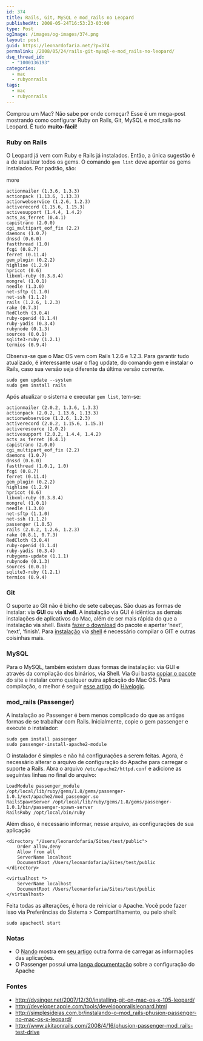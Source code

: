 ```yaml
---
id: 374
title: Rails, Git, MySQL e mod_rails no Leopard
publishedAt: 2008-05-24T16:53:23-03:00
type: Post
ogImage: /images/og-images/374.png
layout: post
guid: https://leonardofaria.net/?p=374
permalink: /2008/05/24/rails-git-mysql-e-mod_rails-no-leopard/
dsq_thread_id:
  - "1000136193"
categories:
  - mac
  - rubyonrails
tags:
  - mac
  - rubyonrails
---
```

Comprou um Mac? Não sabe por onde começar? Esse é um mega-post mostrando como configurar Ruby on Rails, Git, MySQL e mod_rails no Leopard. É tudo **muito-fácil**!

### Ruby on Rails

O Leopard já vem com Ruby e Rails já instalados. Então, a única sugestão é a de atualizar todos os gems. O comando `gem list` deve apontar os gems instalados. Por padrão, são:

<span className="hidden">more</span>

```
actionmailer (1.3.6, 1.3.3)
actionpack (1.13.6, 1.13.3)
actionwebservice (1.2.6, 1.2.3)
activerecord (1.15.6, 1.15.3)
activesupport (1.4.4, 1.4.2)
acts_as_ferret (0.4.1)
capistrano (2.0.0)
cgi_multipart_eof_fix (2.2)
daemons (1.0.7)
dnssd (0.6.0)
fastthread (1.0)
fcgi (0.8.7)
ferret (0.11.4)
gem_plugin (0.2.2)
highline (1.2.9)
hpricot (0.6)
libxml-ruby (0.3.8.4)
mongrel (1.0.1)
needle (1.3.0)
net-sftp (1.1.0)
net-ssh (1.1.2)
rails (1.2.6, 1.2.3)
rake (0.7.3)
RedCloth (3.0.4)
ruby-openid (1.1.4)
ruby-yadis (0.3.4)
rubynode (0.1.3)
sources (0.0.1)
sqlite3-ruby (1.2.1)
termios (0.9.4)
```

Observa-se que o Mac OS vem com Rails 1.2.6 e 1.2.3. Para garantir tudo atualizado, é interessante usar o flag update, do comando gem e instalar o Rails, caso sua versão seja diferente da última versão corrente.

```
sudo gem update --system
sudo gem install rails
```

Após atualizar o sistema e executar `gem list`, tem-se:

```
actionmailer (2.0.2, 1.3.6, 1.3.3)
actionpack (2.0.2, 1.13.6, 1.13.3)
actionwebservice (1.2.6, 1.2.3)
activerecord (2.0.2, 1.15.6, 1.15.3)
activeresource (2.0.2)
activesupport (2.0.2, 1.4.4, 1.4.2)
acts_as_ferret (0.4.1)
capistrano (2.0.0)
cgi_multipart_eof_fix (2.2)
daemons (1.0.7)
dnssd (0.6.0)
fastthread (1.0.1, 1.0)
fcgi (0.8.7)
ferret (0.11.4)
gem_plugin (0.2.2)
highline (1.2.9)
hpricot (0.6)
libxml-ruby (0.3.8.4)
mongrel (1.0.1)
needle (1.3.0)
net-sftp (1.1.0)
net-ssh (1.1.2)
passenger (1.0.5)
rails (2.0.2, 1.2.6, 1.2.3)
rake (0.8.1, 0.7.3)
RedCloth (3.0.4)
ruby-openid (1.1.4)
ruby-yadis (0.3.4)
rubygems-update (1.1.1)
rubynode (0.1.3)
sources (0.0.1)
sqlite3-ruby (1.2.1)
termios (0.9.4)
```

### Git

O suporte ao Git não é bicho de sete cabeças. São duas as formas de instalar: via **GUI** ou via **shell**. A instalação via GUI é idêntica as demais instalações de aplicativos do Mac, além de ser mais rápida do que a instalação via shell. Basta [fazer o download](http://code.google.com/p/git-osx-installer/downloads/list?can=3&q=&sort=-uploaded&colspec=Filename+Summary+Uploaded+Size+DownloadCount) do pacote e apertar &#8216;next', &#8216;next', &#8216;finish'. Para [instalação](http://dysinger.net/2007/12/30/installing-git-on-mac-os-x-105-leopard/) via [shell](http://blog.kineticweb.com/articles/2007/10/30/compiling-git-for-mac-os-x-leopard-10-5) é necessário compilar o GIT e outras coisinhas mais.

### MySQL

Para o MySQL, também existem duas formas de instalação: via GUI e através da compilação dos binários, via Shell. Via Gui basta [copiar o pacote](http://dev.mysql.com/downloads/mysql/5.0.html#macosx-dmg) do site e instalar como qualquer outra aplicação do Mac OS. Para compilação, o melhor é seguir [esse artigo](http://hivelogic.com/articles/2007/11/installing-mysql-on-mac-os-x) do [Hivelogic](http://hivelogic.com).

### mod_rails (Passenger)

A instalação ao Passenger é bem menos complicado do que as antigas formas de se trabalhar com Rails. Inicialmente, copie o gem passenger e execute o instalador:

```
sudo gem install passenger
sudo passenger-install-apache2-module
```

O instalador é simples e não há configurações a serem feitas. Agora, é necessário alterar o arquivo de configuração do Apache para carregar o suporte a Rails. Abra o arquivo `/etc/apache2/httpd.conf` e adicione as seguintes linhas no final do arquivo:

```
LoadModule passenger_module /opt/local/lib/ruby/gems/1.8/gems/passenger-1.0.1/ext/apache2/mod_passenger.so
RailsSpawnServer /opt/local/lib/ruby/gems/1.8/gems/passenger-1.0.1/bin/passenger-spawn-server
RailsRuby /opt/local/bin/ruby
```

Além disso, é necessário informar, nesse arquivo, as configurações de sua aplicação

```
<directory "/Users/leonardofaria/Sites/test/public">
    Order allow,deny
    Allow from all
    ServerName localhost
    DocumentRoot /Users/leonardofaria/Sites/test/public
</directory>

<virtualhost *>
    ServerName localhost
    DocumentRoot /Users/leonardofaria/Sites/test/public
</virtualhost>
```

Feita todas as alterações, é hora de reiniciar o Apache. Você pode fazer isso via Preferências do Sistema > Compartilhamento, ou pelo shell:

```
sudo apachectl start
```

### Notas

* O [Nando](http://simplesideias.com.br/) mostra em [seu artigo](http://simplesideias.com.br/instalando-o-mod_rails-phusion-passenger-no-mac-os-x-leopard/#comments) outra forma de carregar as informações das aplicações.
* O Passenger possui uma [longa documentação](http://www.modrails.com/documentation/Users%20guide.html) sobre a configuração do Apache

### Fontes

* http://dysinger.net/2007/12/30/installing-git-on-mac-os-x-105-leopard/
* http://developer.apple.com/tools/developonrailsleopard.html
* http://simplesideias.com.br/instalando-o-mod_rails-phusion-passenger-no-mac-os-x-leopard/
* http://www.akitaonrails.com/2008/4/16/phusion-passenger-mod_rails-test-drive
